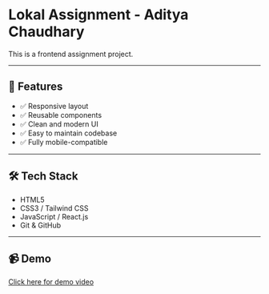 # Lokal Assignment - Aditya Chaudhary

This is a frontend assignment project.

---

## 🚀 Features

- ✅ Responsive layout
- ✅ Reusable components
- ✅ Clean and modern UI
- ✅ Easy to maintain codebase
- ✅ Fully mobile-compatible

---

## 🛠️ Tech Stack

- HTML5
- CSS3 / Tailwind CSS
- JavaScript / React.js 
- Git & GitHub

----

## 📹 Demo

[Click here for demo video](https://drive.google.com/file/d/1D32oRCMplFAYfgmeC9K5wUlp8Moxgq9Q/view?usp=drive_link)
